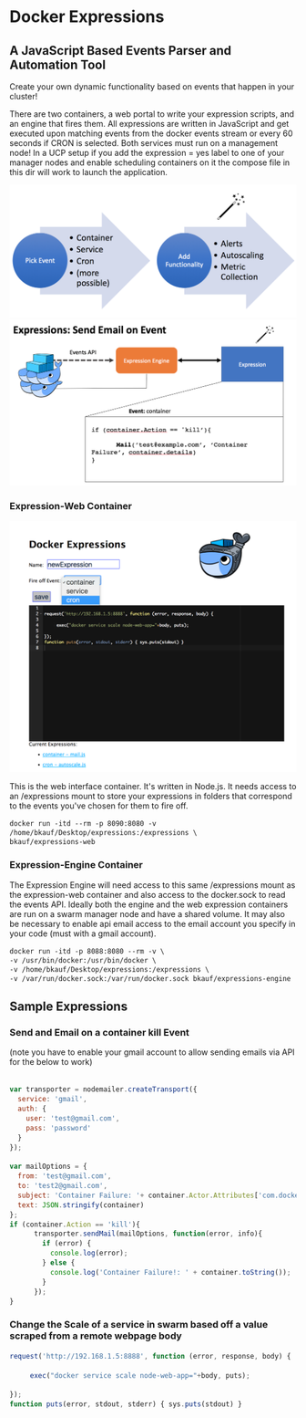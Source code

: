 # Docker Expressions
## A JavaScript Based Events Parser and Automation Tool

Create your own dynamic functionality based on events that happen in your cluster!

There are two containers, a web portal to write your expression scripts, and an engine that fires them. All expressions are written in JavaScript and get executed upon matching events from the docker events stream or every 60 seconds if CRON is selected. Both services must run on a management node! In a UCP setup if you add  the expression = yes label to one of your manager nodes and enable scheduling containers on it the compose file in this dir will work to launch the application.



![Expression-Web](/Expressions-WalkThough.png?raw=true "Docker Expressions")
![Expression-Web](/Docker-Expressions.png?raw=true "Docker Expressions")




### Expression-Web Container

![Expression-Web](/Expressions-Web2.png?raw=true "Expression-Web UI")

This is the web interface container. It's written in Node.js. It needs access to an /expressions mount to store your expressions in folders that correspond to the events you've chosen for them to fire off.

```
docker run -itd --rm -p 8090:8080 -v /home/bkauf/Desktop/expressions:/expressions \
bkauf/expressions-web
```


### Expression-Engine Container

The Expression Engine will need access to this same /expressions mount as the expression-web container and also access to the docker.sock to read the events API. Ideally both the engine and the web expression containers are run on a swarm manager node and have a shared volume. It may also be necessary to enable api email access to the email account you specify in your code (must with a gmail account).

```
docker run -itd -p 8088:8080 --rm -v \
-v /usr/bin/docker:/usr/bin/docker \
-v /home/bkauf/Desktop/expressions:/expressions \
-v /var/run/docker.sock:/var/run/docker.sock bkauf/expressions-engine
```

## Sample Expressions

### Send and Email on a container kill Event
(note you have to enable your gmail account to allow sending emails via API for the below to work)
```javascript

var transporter = nodemailer.createTransport({
  service: 'gmail',
  auth: {
    user: 'test@gmail.com',
    pass: 'password'
  }
});

var mailOptions = {
  from: 'test@gmail.com',
  to: 'test2@gmail.com',
  subject: 'Container Failure: '+ container.Actor.Attributes['com.docker.swarm.service.name'],
  text: JSON.stringify(container)
};
if (container.Action == 'kill'){
      transporter.sendMail(mailOptions, function(error, info){
        if (error) {
          console.log(error);
        } else {
          console.log('Container Failure!: ' + container.toString());
        }
      });
}
```

### Change the Scale of a service in swarm based off a value scraped from a remote webpage body

```javascript
request('http://192.168.1.5:8888', function (error, response, body) {

     exec("docker service scale node-web-app="+body, puts);

});
function puts(error, stdout, stderr) { sys.puts(stdout) }
```

